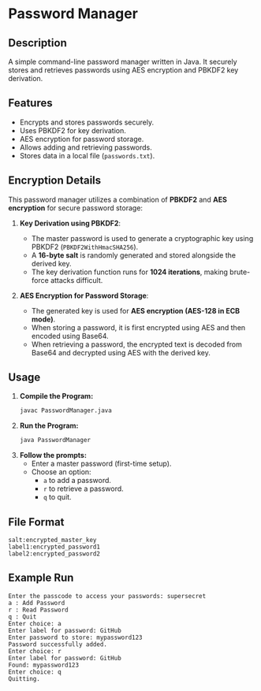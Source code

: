 # Password Manager

## Description
A simple command-line password manager written in Java. It securely stores and retrieves passwords using AES encryption and PBKDF2 key derivation.

## Features
- Encrypts and stores passwords securely.
- Uses PBKDF2 for key derivation.
- AES encryption for password storage.
- Allows adding and retrieving passwords.
- Stores data in a local file (`passwords.txt`).

## Encryption Details
This password manager utilizes a combination of **PBKDF2** and **AES encryption** for secure password storage:

1. **Key Derivation using PBKDF2**:
   - The master password is used to generate a cryptographic key using PBKDF2 (`PBKDF2WithHmacSHA256`).
   - A **16-byte salt** is randomly generated and stored alongside the derived key.
   - The key derivation function runs for **1024 iterations**, making brute-force attacks difficult.

2. **AES Encryption for Password Storage**:
   - The generated key is used for **AES encryption (AES-128 in ECB mode)**.
   - When storing a password, it is first encrypted using AES and then encoded using Base64.
   - When retrieving a password, the encrypted text is decoded from Base64 and decrypted using AES with the derived key.

## Usage
1. **Compile the Program:**
   ```sh
   javac PasswordManager.java
   ```
2. **Run the Program:**
   ```sh
   java PasswordManager
   ```
3. **Follow the prompts:**
   - Enter a master password (first-time setup).
   - Choose an option:
     - `a` to add a password.
     - `r` to retrieve a password.
     - `q` to quit.

## File Format
```
salt:encrypted_master_key
label1:encrypted_password1
label2:encrypted_password2
```

## Example Run
```
Enter the passcode to access your passwords: supersecret
a : Add Password
r : Read Password
q : Quit
Enter choice: a
Enter label for password: GitHub
Enter password to store: mypassword123
Password successfully added.
Enter choice: r
Enter label for password: GitHub
Found: mypassword123
Enter choice: q
Quitting.
```




